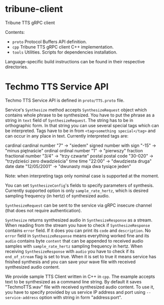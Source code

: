 # tribune-client
Tribune TTS gRPC client

Contents:  
- `proto`   Protocol Buffers API definition.  
- `cpp`     Tribune TTS gRPC client C++ implementation.  
- `tools`   Utilities. Scripts for dependencies installation.  

Language-specific build instructions can be found in their respective directories.


# Techmo TTS Service API

Techmo TTS Service API is defined in `proto/TTS.proto` file.

Service's `Synthesize` method accepts `SynthesizeRequest` object which contains whole phrase to be synthesized.
You have to put the phrase as a string in `text` field of `SynthesizeRequest`. The string has to be in orthographic form. In that string you can use several special tags which can be interpreted. Tags have to be in from `<tag>something special</tag>` and can occur in any place in text. Currently interpreted tags are:

cardinal    cardinal number     "<cardinal>7</cardinal>"    -> "siedem"
signed      number with sign    "<signed>-15</signed>"      -> "minus piętnaście"
ordinal     ordinal number      "<ordinal>1</ordinal>"      -> "pierwszy"
fraction    fractional number   "<fraction>3/4</fraction>"  -> "trzy czwarte"
postal      postal code         "<postal>30-020</postal>"   -> "trzydzieści zero dwadzieścia"
time        time                "<time>22:00</time>"        -> "dwudziesta druga"
date        date                "<date>12/05/2001</date>"   -> "dwunasty maja dwa tysiące jeden"

Note: when interpreting tags only nominal case is supported at the moment.

You can set `SynthesizeConfig`'s fields to specify parameters of synthesis. Currently supported option is only `sample_rate_hertz`, which is desired sampling frequency (in hertz) of synthesized audio.

`SynthesizeRequest` can be sent to the service via gRPC insecure channel (that does not require authentication).

`Synthesize` returns synthesized audio in `SynthesizeResponse` as a stream. When reading from the stream you have to check if `SynthesizeResponse` contains `error` field. If it does you can print its `code` and `description`. No `error` field in `SynthesizeResponse` means everything worked fine and its `audio` contains byte `content` that can be appended to received audio samples with `sample_rate_hertz` sampling frequency in hertz. When receiving `SynthesizeResponse` with `audio` you have to check if its `end_of_stream` flag is set to true. When it is set to true it means service has fnished synthesis and you can save your wave file with received synthesized audio content.

We provide sample TTS Client written in C++ in `cpp`. The example accepts text to be synthesized as a command line string. By default it saves "TechmoTTS.wav" file with received synthesized audio content. To use it, you have to specify provided by us service IP address and port using `--service-address` option with string in form "address:port".
